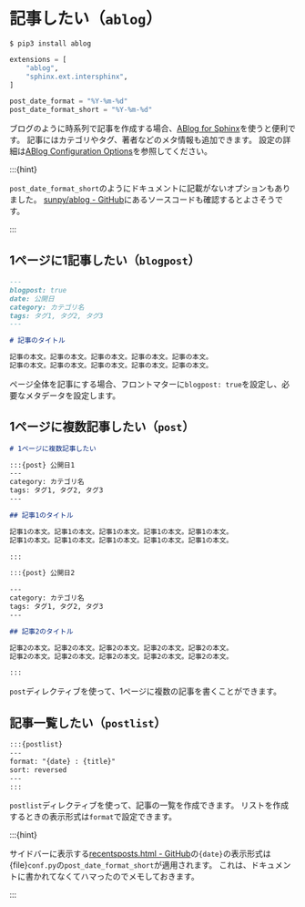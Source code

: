 # 記事したい（``ablog``）

```conosole
$ pip3 install ablog
```

```python
extensions = [
    "ablog",
    "sphinx.ext.intersphinx",
]

post_date_format = "%Y-%m-%d"
post_date_format_short = "%Y-%m-%d"
```

ブログのように時系列で記事を作成する場合、[ABlog for Sphinx](https://ablog.readthedocs.io/en/stable/index.html)を使うと便利です。
記事にはカテゴリやタグ、著者などのメタ情報も追加できます。
設定の詳細は[ABlog Configuration Options](https://ablog.readthedocs.io/en/stable/manual/ablog-configuration-options.html)を参照してください。

:::{hint}

``post_date_format_short``のようにドキュメントに記載がないオプションもありました。
[sunpy/ablog - GitHub](https://github.com/sunpy/ablog)にあるソースコードも確認するとよさそうです。

:::

## 1ページに1記事したい（``blogpost``）

```md
---
blogpost: true
date: 公開日
category: カテゴリ名
tags: タグ1, タグ2, タグ3
---

# 記事のタイトル

記事の本文。記事の本文。記事の本文。記事の本文。記事の本文。
記事の本文。記事の本文。記事の本文。記事の本文。記事の本文。

```

ページ全体を記事にする場合、フロントマターに``blogpost: true``を設定し、必要なメタデータを設定します。

## 1ページに複数記事したい（``post``）

```md
# 1ページに複数記事したい

:::{post} 公開日1
---
category: カテゴリ名
tags: タグ1, タグ2, タグ3
---

## 記事1のタイトル

記事1の本文。記事1の本文。記事1の本文。記事1の本文。記事1の本文。
記事1の本文。記事1の本文。記事1の本文。記事1の本文。記事1の本文。

:::

:::{post} 公開日2

---
category: カテゴリ名
tags: タグ1, タグ2, タグ3
---

## 記事2のタイトル

記事2の本文。記事2の本文。記事2の本文。記事2の本文。記事2の本文。
記事2の本文。記事2の本文。記事2の本文。記事2の本文。記事2の本文。

:::

```

``post``ディレクティブを使って、1ページに複数の記事を書くことができます。

## 記事一覧したい（``postlist``）

```md
:::{postlist}
---
format: "{date} : {title}"
sort: reversed
---
:::

```

``postlist``ディレクティブを使って、記事の一覧を作成できます。
リストを作成するときの表示形式は``format``で設定できます。

:::{hint}

サイドバーに表示する[recentsposts.html - GitHub](https://github.com/sunpy/ablog/blob/main/src/ablog/templates/ablog/recentposts.html)の``{date}``の表示形式は{file}``conf.py``の``post_date_format_short``が適用されます。
これは、ドキュメントに書かれてなくてハマったのでメモしておきます。

:::
